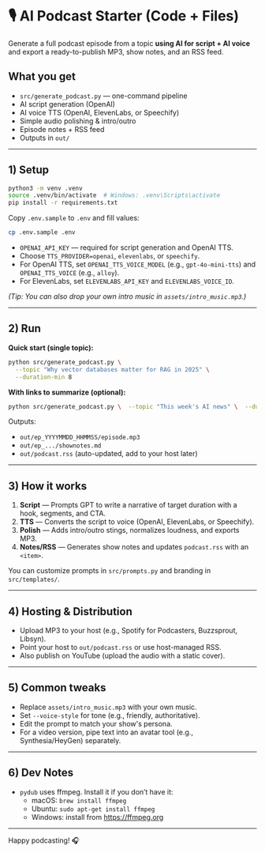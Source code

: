 # 🎙️ AI Podcast Starter (Code + Files)

Generate a full podcast episode from a topic **using AI for script + AI voice** and export a ready-to-publish MP3, show notes, and an RSS feed.

## What you get

- `src/generate_podcast.py` — one-command pipeline
- AI script generation (OpenAI)
- AI voice TTS (OpenAI, ElevenLabs, or Speechify)
- Simple audio polishing & intro/outro
- Episode notes + RSS feed
- Outputs in `out/`

---

## 1) Setup

```bash
python3 -m venv .venv
source .venv/bin/activate  # Windows: .venv\Scripts\activate
pip install -r requirements.txt
```

Copy `.env.sample` to `.env` and fill values:

```bash
cp .env.sample .env
```

- `OPENAI_API_KEY` — required for script generation and OpenAI TTS.
- Choose `TTS_PROVIDER=openai`, `elevenlabs`, or `speechify`.
- For OpenAI TTS, set `OPENAI_TTS_VOICE_MODEL` (e.g., `gpt-4o-mini-tts`) and `OPENAI_TTS_VOICE` (e.g., `alloy`).
- For ElevenLabs, set `ELEVENLABS_API_KEY` and `ELEVENLABS_VOICE_ID`.

_(Tip: You can also drop your own intro music in `assets/intro_music.mp3`.)_

---

## 2) Run

**Quick start (single topic):**

```bash
python src/generate_podcast.py \
  --topic "Why vector databases matter for RAG in 2025" \
  --duration-min 8
```

**With links to summarize (optional):**

```bash
python src/generate_podcast.py \  --topic "This week's AI news" \  --duration-min 10 \  --sources "https://openai.com" "https://arxiv.org" "https://news.ycombinator.com"
```

Outputs:

- `out/ep_YYYYMMDD_HHMMSS/episode.mp3`
- `out/ep_.../shownotes.md`
- `out/podcast.rss` (auto-updated, add to your host later)

---

## 3) How it works

1. **Script** — Prompts GPT to write a narrative of target duration with a hook, segments, and CTA.
2. **TTS** — Converts the script to voice (OpenAI, ElevenLabs, or Speechify).
3. **Polish** — Adds intro/outro stings, normalizes loudness, and exports MP3.
4. **Notes/RSS** — Generates show notes and updates `podcast.rss` with an `<item>`.

You can customize prompts in `src/prompts.py` and branding in `src/templates/`.

---

## 4) Hosting & Distribution

- Upload MP3 to your host (e.g., Spotify for Podcasters, Buzzsprout, Libsyn).
- Point your host to `out/podcast.rss` or use host-managed RSS.
- Also publish on YouTube (upload the audio with a static cover).

---

## 5) Common tweaks

- Replace `assets/intro_music.mp3` with your own music.
- Set `--voice-style` for tone (e.g., friendly, authoritative).
- Edit the prompt to match your show's persona.
- For a video version, pipe text into an avatar tool (e.g., Synthesia/HeyGen) separately.

---

## 6) Dev Notes

- `pydub` uses ffmpeg. Install it if you don’t have it:
  - macOS: `brew install ffmpeg`
  - Ubuntu: `sudo apt-get install ffmpeg`
  - Windows: install from https://ffmpeg.org

---

Happy podcasting! 🎧
